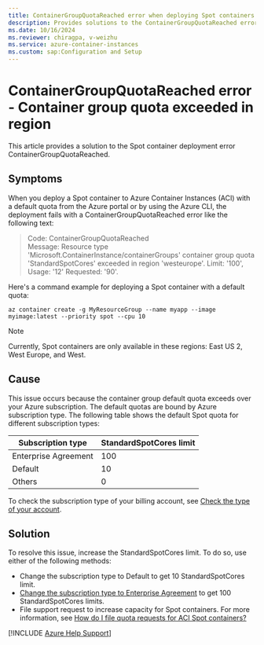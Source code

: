 ```yaml
---
title: ContainerGroupQuotaReached error when deploying Spot containers
description: Provides solutions to the ContainerGroupQuotaReached error that occurs when you deploy a Spot container to Azure Container Instances.
ms.date: 10/16/2024
ms.reviewer: chiragpa, v-weizhu
ms.service: azure-container-instances
ms.custom: sap:Configuration and Setup
---
```

# ContainerGroupQuotaReached error - Container group quota exceeded in region

This article provides a solution to the Spot container deployment error ContainerGroupQuotaReached.

## Symptoms 

When you deploy a Spot container to Azure Container Instances (ACI) with a default quota from the Azure portal or by using the Azure CLI, the deployment fails with a ContainerGroupQuotaReached error like the following text:

> Code: ContainerGroupQuotaReached  
> Message: Resource type 'Microsoft.ContainerInstance/containerGroups' container group quota 'StandardSpotCores' exceeded in region 'westeurope'. Limit: '100', Usage: '12' Requested: '90'.

Here's a command example for deploying a Spot container with a default quota:

```azurecli
az container create -g MyResourceGroup --name myapp --image myimage:latest --priority spot --cpu 10
```

> [!NOTE]
> Currently, Spot containers are only available in these regions: East US 2, West Europe, and West.

## Cause

This issue occurs because the container group default quota exceeds over your Azure subscription. The default quotas are bound by Azure subscription type. The following table shows the default Spot quota for different subscription types:

|Subscription type|	StandardSpotCores limit|
|---|---|
|Enterprise Agreement|	100|
|Default|	10|
|Others|	0|

To check the subscription type of your billing account, see [Check the type of your account](/azure/cost-management-billing/manage/view-all-accounts#check-the-type-of-your-account).

## Solution

To resolve this issue, increase the StandardSpotCores limit. To do so, use either of the following methods:

- Change the subscription type to Default to get 10 StandardSpotCores limit.
- [Change the subscription type to Enterprise Agreement](/azure/cost-management-billing/manage/mosp-ea-transfer) to get 100 StandardSpotCores limits.
- File support request to increase capacity for Spot containers. For more information, see [How do I file quota requests for ACI Spot containers?](/azure/container-instances/container-instances-faq#spot-containers-on-azure-container-instances--preview)

[!INCLUDE [Azure Help Support](../../../includes/azure-help-support.md)]
